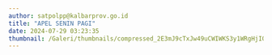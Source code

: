 ```yaml
---
author: satpolpp@kalbarprov.go.id
title: "APEL SENIN PAGI"
date: 2024-07-29 03:23:35
thumbnail: /Galeri/thumbnails/compressed_2E3mJ9cTxJw49uCWIWKS3y1WRgHjIOxo95V6HUqj.png
---
```

